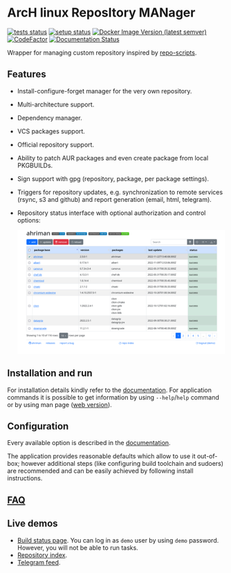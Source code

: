 # ArcH linux ReposItory MANager

[![tests status](https://github.com/arcan1s/ahriman/actions/workflows/run-tests.yml/badge.svg)](https://github.com/arcan1s/ahriman/actions/workflows/run-tests.yml)
[![setup status](https://github.com/arcan1s/ahriman/actions/workflows/run-setup.yml/badge.svg)](https://github.com/arcan1s/ahriman/actions/workflows/run-setup.yml)
[![Docker Image Version (latest semver)](https://img.shields.io/docker/v/arcan1s/ahriman?label=docker%20image)](https://hub.docker.com/r/arcan1s/ahriman)
[![CodeFactor](https://www.codefactor.io/repository/github/arcan1s/ahriman/badge)](https://www.codefactor.io/repository/github/arcan1s/ahriman)
[![Documentation Status](https://readthedocs.org/projects/ahriman/badge/?version=latest)](https://ahriman.readthedocs.io/?badge=latest)

Wrapper for managing custom repository inspired by [repo-scripts](https://github.com/arcan1s/repo-scripts).

## Features

* Install-configure-forget manager for the very own repository.
* Multi-architecture support.
* Dependency manager.
* VCS packages support.
* Official repository support.
* Ability to patch AUR packages and even create package from local PKGBUILDs.
* Sign support with gpg (repository, package, per package settings).
* Triggers for repository updates, e.g. synchronization to remote services (rsync, s3 and github) and report generation (email, html, telegram).
* Repository status interface with optional authorization and control options:

    ![web interface](web.png)

## Installation and run

For installation details kindly refer to the [documentation](https://ahriman.readthedocs.io/en/latest/setup.html). For application commands it is possible to get information by using `--help`/`help` command or by using man page ([web version](https://ahriman.readthedocs.io/en/latest/command-line.html)).

## Configuration

Every available option is described in the [documentation](https://ahriman.readthedocs.io/en/latest/configuration.html).

The application provides reasonable defaults which allow to use it out-of-box; however additional steps (like configuring build toolchain and sudoers) are recommended and can be easily achieved by following install instructions.

## [FAQ](https://ahriman.readthedocs.io/en/latest/faq.html)

## Live demos

* [Build status page](https://ahriman-demo.arcanis.me). You can log in as `demo` user by using `demo` password. However, you will not be able to run tasks.
* [Repository index](http://repo.arcanis.me/x86_64/index.html).
* [Telegram feed](https://t.me/arcanisrepo).

